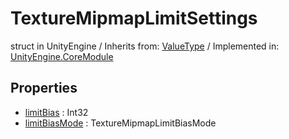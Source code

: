 # TextureMipmapLimitSettings
struct in UnityEngine
 / Inherits from: <a href="https://docs.unity3d.com/6000.2/Documentation/ScriptReference/ValueType.html">ValueType</a> / Implemented in: <a href="https://docs.unity3d.com/6000.2/Documentation/ScriptReference/UnityEngine.CoreModule.html">UnityEngine.CoreModule</a>

## Properties
- <a href="https://docs.unity3d.com/6000.2/Documentation/ScriptReference/TextureMipmapLimitSettings-limitBias.html">limitBias</a> : Int32
- <a href="https://docs.unity3d.com/6000.2/Documentation/ScriptReference/TextureMipmapLimitSettings-limitBiasMode.html">limitBiasMode</a> : TextureMipmapLimitBiasMode
